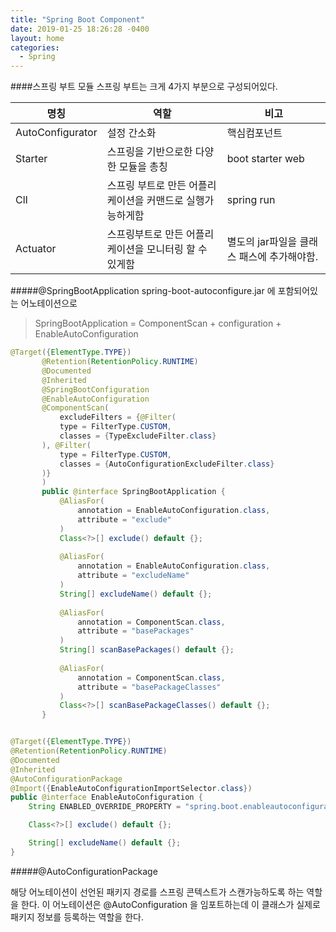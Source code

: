 ```yaml
---
title: "Spring Boot Component"
date: 2019-01-25 18:26:28 -0400
layout: home
categories:
  - Spring
---
```


####스프링 부트 모듈
스프링 부트는 크게 4가지 부분으로 구성되어있다. 


명칭 | 역할 | 비고
----|-----|----
AutoConfigurator | 설정 간소화 | 핵심컴포넌트
Starter | 스프링을 기반으로한 다양한 모듈을 총칭 | boot starter web
ClI | 스프링 부트로 만든 어플리케이션을 커맨드로 실행가능하게함 | spring run
Actuator | 스프링부트로 만든 어플리케이션을 모니터링 할 수 있게함 | 별도의 jar파일을 클래스 패스에 추가해야함.


#####@SpringBootApplication
spring-boot-autoconfigure.jar 에 포함되어있는 어노테이션으로 

> SpringBootApplication =  ComponentScan + configuration + EnableAutoConfiguration

~~~java
@Target({ElementType.TYPE})
       @Retention(RetentionPolicy.RUNTIME)
       @Documented
       @Inherited
       @SpringBootConfiguration
       @EnableAutoConfiguration
       @ComponentScan(
           excludeFilters = {@Filter(
           type = FilterType.CUSTOM,
           classes = {TypeExcludeFilter.class}
       ), @Filter(
           type = FilterType.CUSTOM,
           classes = {AutoConfigurationExcludeFilter.class}
       )}
       )
       public @interface SpringBootApplication {
           @AliasFor(
               annotation = EnableAutoConfiguration.class,
               attribute = "exclude"
           )
           Class<?>[] exclude() default {};
       
           @AliasFor(
               annotation = EnableAutoConfiguration.class,
               attribute = "excludeName"
           )
           String[] excludeName() default {};
       
           @AliasFor(
               annotation = ComponentScan.class,
               attribute = "basePackages"
           )
           String[] scanBasePackages() default {};
       
           @AliasFor(
               annotation = ComponentScan.class,
               attribute = "basePackageClasses"
           )
           Class<?>[] scanBasePackageClasses() default {};
       }
~~~

~~~java

@Target({ElementType.TYPE})
@Retention(RetentionPolicy.RUNTIME)
@Documented
@Inherited
@AutoConfigurationPackage
@Import({EnableAutoConfigurationImportSelector.class})
public @interface EnableAutoConfiguration {
    String ENABLED_OVERRIDE_PROPERTY = "spring.boot.enableautoconfiguration";

    Class<?>[] exclude() default {};

    String[] excludeName() default {};
}
~~~

#####@AutoConfigurationPackage

해당 어노테이션이 선언된 패키지 경로를 스프링 콘텍스트가 스캔가능하도록 하는 역할을 한다. 이 어노테이션은 @AutoConfiguration 을 임포트하는데 이 클래스가 실제로 패키지 정보를 등록하는 역할을 한다. 


